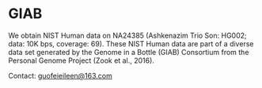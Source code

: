 # GIAB

We obtain NIST Human data on NA24385 (Ashkenazim Trio Son: HG002; data: 10K bps, coverage: 69). These NIST Human data are part of a diverse data set generated by the Genome in a Bottle (GIAB) Consortium from the Personal Genome Project (Zook et al., 2016).



Contact: guofeieileen@163.com
